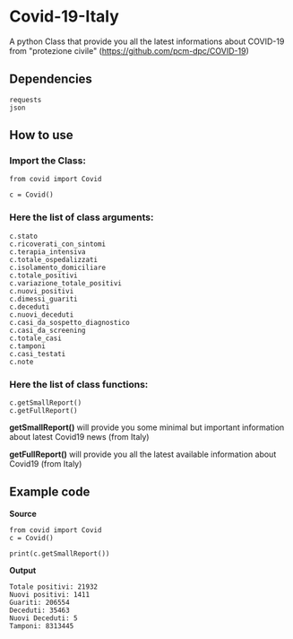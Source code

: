 # Covid-19-Italy

A python Class that provide you all the latest informations about COVID-19 from "protezione civile" (https://github.com/pcm-dpc/COVID-19)
## Dependencies

```
requests
json
```

## How to use 

### Import the Class:
```
from covid import Covid

c = Covid()
```
### Here the list of class arguments:
```
c.stato
c.ricoverati_con_sintomi
c.terapia_intensiva
c.totale_ospedalizzati 
c.isolamento_domiciliare 
c.totale_positivi 
c.variazione_totale_positivi 
c.nuovi_positivi 
c.dimessi_guariti 
c.deceduti 
c.nuovi_deceduti
c.casi_da_sospetto_diagnostico 
c.casi_da_screening 
c.totale_casi
c.tamponi 
c.casi_testati 
c.note
```

### Here the list of class functions:
```
c.getSmallReport()
c.getFullReport()
```
**getSmallReport()** will provide you some minimal but important information about latest Covid19 news (from Italy)

**getFullReport()** will provide you all the latest available information about Covid19 (from Italy)

## Example code

**Source**
```
from covid import Covid
c = Covid()

print(c.getSmallReport())

```

**Output**

```
Totale positivi: 21932
Nuovi positivi: 1411
Guariti: 206554
Deceduti: 35463
Nuovi Deceduti: 5
Tamponi: 8313445
```

